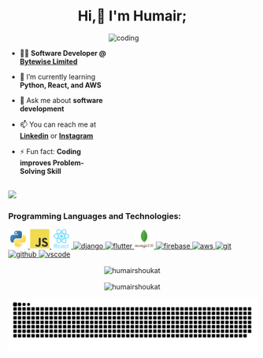 <h1 align="center"> Hi,👋 I'm Humair; </h1>
<img align="right" alt="coding" height="300" width="300" src="https://www.notion.so/image/https%3A%2F%2Fs3-us-west-2.amazonaws.com%2Fsecure.notion-static.com%2F52d491bb-b97d-47d7-9078-8ebcd1899357%2Flaptop.png?table=block&id=6a7e4e99-9f4f-4d02-81d8-bc4dda80105c&cache=v2">
<br>

- 👨‍💻 **Software Developer @ <a href="https://github.com/bytewiseltd">Bytewise Limited</a>**

- 🌱 I’m currently learning **Python, React, and AWS**

- 💬 Ask me about **software development**

- 📫 You can reach me at **<a href="https://linkedin.com/in/humairshoukat">Linkedin</a>** or **<a href="https://instagram.com/humairshoukat">Instagram</a>**

- ⚡ Fun fact: **Coding improves Problem-Solving Skill**

<br>
<img src="https://komarev.com/ghpvc/?username=humairshoukat&style=circle&color=blueviolet">

<h3 align="left">Programming Languages and Technologies:</h3> 
<p align="left">
<a href="https://www.python.org" target="_blank" rel="noreferrer"> <img src="https://raw.githubusercontent.com/devicons/devicon/master/icons/python/python-original.svg" alt="python" width="40" height="40"/> </a>
<a href="https://developer.mozilla.org/en-US/docs/Web/JavaScript" target="_blank" rel="noreferrer"> <img src="https://raw.githubusercontent.com/devicons/devicon/master/icons/javascript/javascript-original.svg" alt="javascript" width="40" height="40"/> </a> 
<a href="https://reactjs.org/" target="_blank" rel="noreferrer"> <img src="https://raw.githubusercontent.com/devicons/devicon/master/icons/react/react-original-wordmark.svg" alt="react" width="40" height="40"/> </a>
<a href="https://nodejs.org/" target="_blank" rel="noreferrer"> <img src="https://seeklogo.com/images/N/nodejs-logo-FBE122E377-seeklogo.com.png" alt="django" width="40" height="40"/> </a>
<a href="https://flutter.dev" target="_blank" rel="noreferrer"> <img src="https://www.vectorlogo.zone/logos/flutterio/flutterio-icon.svg" alt="flutter" width="40" height="40"/> </a>
<a href="https://www.mongodb.com/" target="_blank" rel="noreferrer"> <img src="https://raw.githubusercontent.com/devicons/devicon/master/icons/mongodb/mongodb-original-wordmark.svg" alt="mongodb" width="40" height="40"/> </a>  
<a href="https://firebase.google.com/" target="_blank" rel="noreferrer"> <img src="https://www.vectorlogo.zone/logos/firebase/firebase-icon.svg" alt="firebase" width="40" height="40"/> </a> 
<a href="https://aws.amazon.com/" target="_blank" rel="noreferrer"> <img src="https://cdn.iconscout.com/icon/free/png-256/free-aws-3215369-2673787.png" alt="aws" width="40" height="40"/> </a> 
<a href="https://git-scm.com/" target="_blank" rel="noreferrer"> <img src="https://www.vectorlogo.zone/logos/git-scm/git-scm-icon.svg" alt="git" width="40" height="40"/> </a> 
<a href="https://github.com/" target="_blank" rel="noreferrer"> <img src="https://cdn-icons-png.flaticon.com/512/25/25231.png" alt="github" width="40" height="40"/> </a> 
<a href="https://code.visualstudio.com/" target="_blank" rel="noreferrer"> <img src="https://upload.wikimedia.org/wikipedia/commons/thumb/9/9a/Visual_Studio_Code_1.35_icon.svg/2048px-Visual_Studio_Code_1.35_icon.svg.png" alt="vscode" width="40" height="40"/> </a>
</p>

<p align="center"><img align="center" src="https://github-readme-stats.vercel.app/api?username=humairshoukat&show_icons=true&locale=en" alt="humairshoukat"/></p>

<p align="center"><img align="center" src="https://github-readme-streak-stats.herokuapp.com/?user=humairshoukat&" alt="humairshoukat"/></p>

<p align="center"><img src="https://raw.githubusercontent.com/Platane/snk/output/github-contribution-grid-snake.svg" alt="snake"></p>

<!---
humairshoukat/humairshoukat is a ✨ special ✨ repository because its `README.md` (this file) appears on your GitHub profile.
You can click the Preview link to take a look at your changes.
--->  
